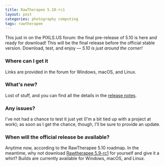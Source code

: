 ```yaml
---
title: RawTherapee 5.10-rc1
layout: post
categories: photography computing
tags: rawtherapee
---
```


This just in on the PIXLS.US forum: the final pre-release of 5.10 is here and ready for download! This will be the final release before the official stable version. Download, test, and enjoy — <i>5.10 is just around the corner!</i>

<!--<p>
<center>
<img src="https://www.talent-republic.tv/wp-content/uploads/2020/08/RawTherapee-768x113.png" alt="RT Logo" width="500>
</center>
</p>-->

### Where can I get it ###

Links are provided in the forum for Windows, macOS, and Linux.

### What's new? ###

Lost of stuff, and you can find all the details in the [release notes](https://github.com/Beep6581/RawTherapee/blob/6967de2f89d5b49b5818f4afa27aa0f941b4028f/RELEASE_NOTES.txt).

### Any issues? ###

I've not had a chance to test it just yet (I'm a bit tied up with a project at work); as soon as I get the chance, though, I'll be sure to provide an update.

### When will the official release be available? ###

Anytime now, according to the RawTherapee 5.10 roadmap. In the meantime, why not download [Rawtherapee 5.9-rc1](https://discuss.pixls.us/t/rawtherapee-5-10-release-candidate-1-ready/42051)</a> for yourself and give it a whirl? Builds are currently available for Windows, macOS, and Linux.
<br>
<!-- The official release of [RawTherapee 5.9](http://rawtherapee.com) has just been made available. Binaries for Windows and Linux are complete and ready for download, with a macOS binary to follow very shortly; alternatively, you can [build Rawtherapee 5.9](https://discuss.pixls.us/t/rawtherapee-5-9-released/33834/34?) directly from source.-->


